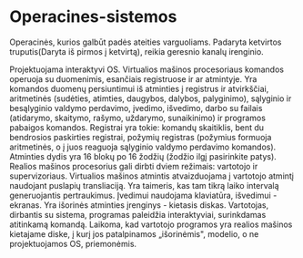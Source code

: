 # Operacines-sistemos
Operacinės, kurios galbūt padės ateities varguoliams. Padaryta ketvirtos truputis(Daryta iš pirmos į ketvirtą), reikia geresnio kanalų irenginio.


Projektuojama interaktyvi OS.
Virtualios mašinos procesoriaus komandos operuoja su duomenimis, esančiais registruose ir ar atmintyje. Yra komandos duomenų persiuntimui iš atminties į registrus ir atvirkščiai, aritmetinės (sudėties, atimties, daugybos, dalybos, palyginimo), sąlyginio ir besąlyginio valdymo perdavimo, įvedimo, išvedimo, darbo su failais (atidarymo, skaitymo, rašymo, uždarymo, sunaikinimo) ir programos pabaigos komandos. Registrai yra tokie: komandų skaitiklis, bent du bendrosios paskirties registrai, požymių registras (požymius formuoja aritmetinės, o į juos reaguoja sąlyginio valdymo perdavimo komandos). Atminties dydis yra 16 blokų po 16 žodžių (žodžio ilgį pasirinkite patys).
Realios mašinos procesorius gali dirbti dviem režimais: vartotojo ir supervizoriaus. Virtualios mašinos atmintis atvaizduojama į vartotojo atmintį naudojant puslapių transliaciją. Yra taimeris, kas tam tikrą laiko intervalą generuojantis pertraukimus. Įvedimui naudojama klaviatūra, išvedimui - ekranas. Yra išorinės atminties įrenginys - kietasis diskas.
Vartotojas, dirbantis su sistema, programas paleidžia interaktyviai, surinkdamas atitinkamą komandą. Laikoma, kad vartotojo programos yra realios mašinos kietajame diske, į kurį jos patalpinamos „išorinėmis", modelio, o ne projektuojamos OS, priemonėmis.

